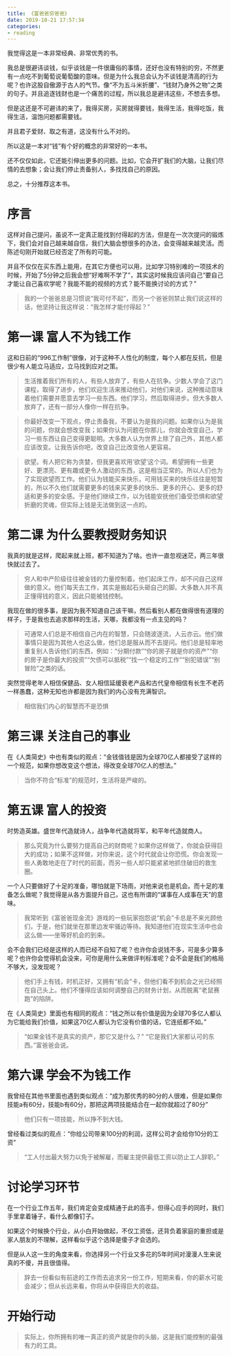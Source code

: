 ```yaml
---
title: 《富爸爸穷爸爸》
date: 2019-10-21 17:57:34
categories: 
- reading
---
```

我觉得这是一本非常经典、非常优秀的书。

我总是很避讳谈钱，似乎谈钱是一件很庸俗的事情，还好也没有特别的穷，不然更有一点吃不到葡萄说葡萄酸的意味。但是为什么我总会认为不谈钱是清高的行为呢？也许这股自傲源于古人的气节。像“不为五斗米折腰”、“钱财乃身外之物”之类的句子。并且追逐钱财也是一个痛苦的过程，所以我总是避讳这些，不想去多想。

但是这还是不可避讳的来了，我得买房，买房就得要钱，我得生活，我得吃饭，我得生活，温饱问题都需要钱。

并且君子爱财、取之有道，这没有什么不对的。

所以这是一本对“钱”有个好的概念的非常好的一本书。

还不仅仅如此，它还能引伸出更多的问题。比如，它会开扩我们的大脑，让我们尽情的去想象；会让我们停止责备别人，多找找自己的原因。

总之，十分推荐这本书。

# 序言

这样对自己提问，虽说不一定真正能找到付得起的方法，但是在一次次提问的锻炼下，我们会对自己越来越自信，我们大脑会想很多的办法，会变得越来越灵活。而陈述句刚开始就已经否定了所有的可能。

并且不仅仅在买东西上能用，在其它方便也可以用，比如学习特别难的一项技术的时候，开始了5分钟之后我会想“好难啊不学了”，其实这时候我应该问自己“要自己才能让自己喜欢学呢？我能不能的视频的方式？能不能换讨论的方式？”

> 我的一个爸爸总是习惯说“我可付不起”，而另一个爸爸则禁止我们说这样的话，他坚持让我这样说：“我怎样才能付得起？”



# 第一课 富人不为钱工作

这和日前的“996工作制”很像，对于这种不人性化的制度，每个人都在反抗，但是很少有人能立马适应，立马找到应对之策。

> 生活推着我们所有的人，有些人放弃了，有些人在抗争。少数人学会了这门课程，取得了进步，他们欢迎生活来推动他们，对他们来说，这种推动意味着他们需要并愿意去学习一些东西。他们学习，然后取得进步。但大多数人放弃了，还有一部分人像你一样在抗争。

> 你最好改变一下观点，停止责备我，不要认为是我的问题。如果你认为是我的问题，你就会想改变我；如果你认为问题在你那儿，你就会改变自己，学习一些东西让自己变得更聪明。大多数人认为世界上除了自己外，其他人都应该改变。让我告诉你吧，改变自己比改变他人更容易。

> 欲望。有人把它称为贪婪，但我更喜欢用‘欲望’这个词。希望拥有一些更好、更漂亮、更有趣或更令人激动的东西，这是相当正常的。所以人们也为了实现欲望而工作。他们认为钱能买来快乐，可用钱买来的快乐往往是短暂的，所以不久他们就需要更多的钱来买更多的快乐、更多的开心、更多的舒适和更多的安全感。于是他们继续工作，以为钱能安抚他们备受恐惧和欲望折磨的灵魂，但实际上钱是无法做到这一点的。


# 第二课 为什么要教授财务知识

我真的就是这样，爬起来就上班，都不知道为了啥。也许一直忽视迷茫，两三年很快就过去了。


> 穷人和中产阶级往往被金钱的力量控制着。他们起床工作，却不问自己这样做的意义。他们每天去工作，其实是搬起石头砸自己的脚。大多数人并不真正懂得钱的意义，因此只能被钱控制。

我现在做的很多事，是因为我不知道自己该干嘛，然后看别人都在做得很有道理的样子，于是我也去追求那样的生活，天哪，我都没有一点主见的吗？

> 可通常人们总是不相信自己内在的智慧，只会随波逐流，人云亦云。他们做事情只是因为其他人也这么做，他们总是服从而不去提问。他们总是轻率地重复别人告诉他们的东西，例如：“分期付款”“你的房子就是你的资产”“你的房子是你最大的投资”“欠债可以抵税”“找一个稳定的工作”“别犯错误”“别冒险”之类的话。

突然觉得老年人相信保健品、女人相信延缓衰老产品和古代皇帝相信有长生不老药一样愚蠢，这种无知也许都是因为我们的内心没有充满智识。

> 相信我们内心的智慧而不是恐惧


# 第三课 关注自己的事业

在《人类简史》中也有类似的观点：“金钱值钱是因为全球70亿人都接受了这样的一个规范，如果你想改变这个想法，得改变全球70亿人的想法。”

> 当你不符合“标准”的规范时，生活将是严峻的。


# 第五课 富人的投资

时势造英雄。盛世年代造就诗人，战争年代造就将军，和平年代造就商人。

> 那么究竟为什么要努力提高自己的财商呢？如果你这样做了，你就会获得巨大的成功；如果不这样做，对你来说，这个时代就会让你恐慌。你会发现一些人勇敢地走在了时代的前面，而另一些人却只能紧紧地抓住破旧的救生圈。

一个人只要做好了十足的准备，哪怕就是下场雨，对他来说也是机会。而十足的准备怎么做呢？我觉得是从各方面提升自己，这也有所谓的“谋事在人成事在天”的意味。

> 我常听到《富爸爸现金流》游戏的一些玩家抱怨说“机会”卡总是不来光顾他们，于是，他们就坐在那里边发牢骚边等待。我知道他们在现实生活中也会这么做——坐等好机会的到来。

会不会我们已经是这样的人而已经不自知了呢？也许你会说钱不多，可是多少算多呢？也许你会觉得机会没来，可你是用什么来做评判标准呢？会不会是我们的格局不够大，没发现呢？

> 他们手上有钱，时机正好，又拥有“机会”卡，但他们看不到机会之光已经照在自己头上。他们不懂得应该如何调整自己的财务计划，从而脱离“老鼠赛跑”的陷阱。

在《人类简史》里面也有相同的观点：“钱之所以有价值是因为全球70多亿人都认为它能给我们价值，如果这70亿人都认为它没有价值的话，它连纸都不如。”

> “如果金钱不是真实的资产，那它又是什么？”
“它是我们大家都认可的东西。”富爸爸会说。


# 第六课 学会不为钱工作

我曾经在其他书里面也遇到类似观点：“成为那优秀的80分的人很难，但是如果你技能a有60分，技能b有60分，那把这两项技能结合在一起你就超过了80分”

> 他们只有一项技能，所以挣不到大钱。

曾经看过类似的观点：“你给公司带来100分的利润，这样公司才会给你10分的工资”

> “工人付出最大努力以免于被解雇，而雇主提供最低工资以防止工人辞职。”


# 讨论学习环节

在一个行业工作五年，我们肯定会变成精通于此的高手，但得心应手的同时，我们手里拿着锤子，看什么都像钉子。

如果这个时候换个行业，从小白开始做起，不仅工资低，还背负着家庭的重担或是家人朋友的不理解，这样看似乎这个选择是傻子才会选的。

但是从人这一生的角度来看，你选择另一个行业又多花的5年时间对漫漫人生来说真的不傻，并且很值得。

> 辞去一份看似有前途的工作而去追求另一份工作，短期来看，你的薪水可能会减少；但从长远来看，你将从中获得巨大的收益。


# 开始行动

> 实际上，你所拥有的唯一真正的资产就是你的头脑，这是我们能控制的最强有力的工具。